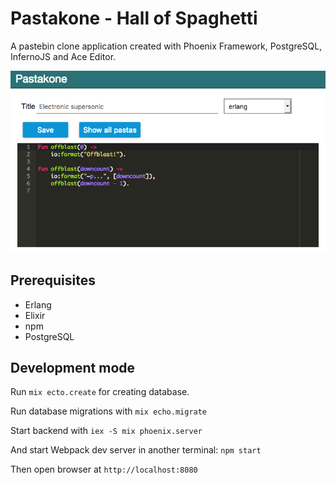 # Pastakone - Hall of Spaghetti

A pastebin clone application created with Phoenix Framework, PostgreSQL,
InfernoJS and Ace Editor.

![Screenshot](./screenshots/screenshot.png?raw=true)

## Prerequisites

* Erlang
* Elixir
* npm
* PostgreSQL

## Development mode

Run `mix ecto.create` for creating database.

Run database migrations with `mix echo.migrate`

Start backend with `iex -S mix phoenix.server`

And start Webpack dev server in another terminal: `npm start`

Then open browser at `http://localhost:8080`
